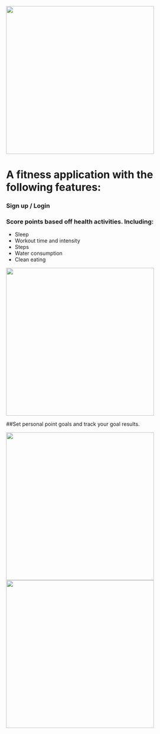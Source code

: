 <image src='images/dailyGraph.png' height=400 />
<h1>A fitness application with the following features: </h1>

<h3>Sign up / Login  </h3>

<h3> Score points based off health activities. Including: </h3>
<ul>
 <li> Sleep </li>
  <li> Workout time and intensity </li>
  <li> Steps  </li>
   <li> Water consumption </li>
   <li> Clean eating  </li>
 </ul>


<image src='images/scoring.png' height=400 />

##Set personal point goals and track your goal results.


<image src='images/monthlyGraph.png' height=400 />
<image src='images/challengeGraph.png' height=400 />


